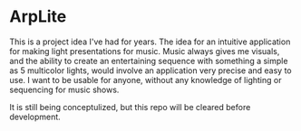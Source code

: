 # ArpLite

This is a project idea I've had for years. The idea for an intuitive application for making light presentations for music. Music always gives me visuals, and the ability to create an entertaining sequence with something a simple as 5 multicolor lights, would involve an application very precise and easy to use. I want to be usable for anyone, without any knowledge of lighting or sequencing for music shows. 

It is still being conceptulized, but this repo will be cleared before development. 
